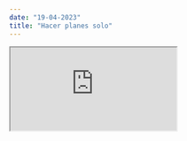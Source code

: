 ```yaml
---
date: "19-04-2023"
title: "Hacer planes solo"
---
```

<iframe src="https://www.youtube.com/embed/8jlV8Gu5Bx8" allowfullscreen></iframe>
